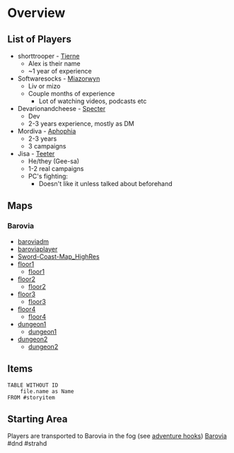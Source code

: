 # Overview
## List of Players
- shorttrooper - [Tierne](Player_Characters/Tierne.md)
	- Alex is their name
	- ~1 year of experience
- Softwaresocks - [Miazorwyn](Player_Characters/Miazorwyn.md)
	- Liv or mizo
	- Couple months of experience
		- Lot of watching videos, podcasts etc
- Devarionandcheese - [Specter](Player_Characters/Specter.md)
	- Dev
	- 2-3 years experience, mostly as DM
- Mordiva - [Aphophia](Player_Characters/Aphophia.md)
	- 2-3 years
	- 3 campaigns
- Jisa - [Teeter](Player_Characters/Teeter.md)
	- He/they (Gee-sa)
	- 1-2 real campaigns
	- PC's fighting:
		- Doesn't like it unless talked about beforehand

## Maps
### Barovia
- [baroviadm](Barovia/baroviadm.jpg)
- [baroviaplayer](Barovia/baroviaplayer.jpg)
- [Sword-Coast-Map_HighRes](../Sword-Coast-Map_HighRes.jpg)
- [floor1](Barovia/Death_House/floor1/floor1.jpg)
	- [floor1](Barovia/Death_House/floor1/floor1.dam)
- [floor2](Barovia/Death_House/floor2/floor2.jpg)
	- [floor2](Barovia/Death_House/floor2/floor2.dam)
- [floor3](Barovia/Death_House/floor3/floor3.jpg)
	- [floor3](Barovia/Death_House/floor3/floor3.dam)
-  [floor4](Barovia/Death_House/floor4/floor4.jpg)
	- [floor4](Barovia/Death_House/floor4/floor4.dam)
- [dungeon1](Barovia/Death_House/dungeon/dungeon1.jpg)
	- [dungeon1](Barovia/Death_House/dungeon/dungeon1.dam)
- [dungeon2](Barovia/Death_House/dungeon/dungeon2.jpg)
	- [dungeon2](Barovia/Death_House/dungeon/dungeon2.dam)

## Items
```dataview
TABLE WITHOUT ID
	file.name as Name
FROM #storyitem
```
## Starting Area
Players are transported to Barovia in the fog (see [adventure hooks](https://www.dndbeyond.com/sources/cos/into-the-mists#AdventureHooks))
[Barovia](Barovia/Barovia.md)
#dnd #strahd 